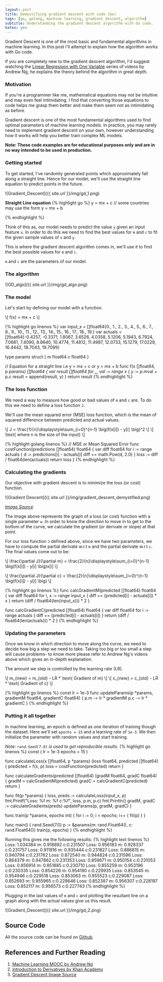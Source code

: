 ```yaml
---
layout: post
title: Demystifying gradient descent with code (Go)
tags: [go, golang, machine learning, gradient descent, algorithm]
subtitle: Understanding the gradient descent algorithm with Go code.
katex: yes
--- 
```


Gradient Descent is one of the most basic and fundamental algorithms in machine learning. In this post I'll attempt to explain how the algorithm works with Go code.

If you are completely new to the gradient descent algorithm, I'd suggest watching the [Linear Regression with One Variable][ng-gd-vid] series of videos by Andrew Ng, he explains the theory behind the algorithm in great depth.

### Motivation
If you're a programmer like me, mathematical equations may not be intuitive and may even feel intimidating. I find that converting those equations to code helps me grasp them better and make them seem not as intimidating as before.

Gradient descent is one of the most fundamental algorithms used to find optimal parameters of machine learning models. In practice, you may rarely need to implement gradient descent on your own, however understanding how it works will help you better train complex ML models.

**Note: These code examples are for educational purposes only and are in no way intended to be used in production.**

### Getting started
To get started, I've randomly generated points which approximately fall along a straight line. Hence for our model, we'll use the straight line equation to predict points in the future.

![Gradient_Descent]({{ site.url }}/img/gd_1.png)

**Straight Line equation**
{% highlight go %}
  y = mx + c // some countries may use the form y = mx + b

{% endhighlight %}

Think of this as, our model needs to predict the value `y` given an input feature `x`. In order to do this we need to find the best values for `m` and `c` to fit the given sample values of `x` and `y`.

This is where the gradient descent algorithm comes in, we'll use it to find the best possible values for `m` and `c`.

`m` and `c` are the parameters of our model.

### The algorithm
![GD_algo]({{ site.url }}/img/gd_algo.png)
### The model
Let's start by defining our model with a function.

\\[
  f(x) = mx + c
\\]

{% highlight go linenos %}
var input_x = []float64{0., 1., 2., 3., 4., 5., 6., 7., 8., 9., 10., 11., 12., 13., 14., 15., 16., 17., 18., 19.}
var actuals = []float64{-0.4257, -0.3371, 1.8067, 3.6526, 4.0358, 5.1206, 5.1943, 6.7924, 7.0681, 7.4090, 8.8640, 10.4774, 11.4812, 11.4987, 12.0733, 15.1279, 17.0229, 16.4442, 18.7043, 19.7099}

type params struct {
	m float64
	c float64
}

// Equation for a straight line i.e y = mx + c or y = mx + b
func f(x []float64, p *params) []float64 {
	var result []float64
	for _, val := range x {
		y := p.m*val + p.c
		result = append(result, y)
	}
	return result
{% endhighlight %}

### The loss function
We need a way to measure how good or bad values of `m` and `c` are. To do this we need to define a loss function `J`.

We'll use the mean squared error (MSE) loss function, which is the mean of squared difference between predicted and actual values.

\\[
J = \frac{1}{n}\displaystyle\sum_{i=0}^{n-1} \big(f(x[i]) - y[i] \big)^2 
\\]
\\[
\text{ where n is the size of the input}
\\]

{% highlight golang linenos %}
// MSE or Mean Squared Error
func costFunction(predictions []float64) float64 {
	var diff float64
	for i := range actuals {
		d := predictions[i] - actuals[i]
		diff += math.Pow(d, 2.0)
	}
	loss := diff / float64(len(actuals))
	return loss
}
{% endhighlight %}

### Calculating the gradients
Our objective with gradient descent is to minimize the loss (or cost) function.

![Gradient Descent]({{ site.url }}/img/gradient_descent_demystified.png)

_[Image Source][gd-demystified]_

The image above represents the graph of a loss (or cost) function with a single parameter `w`. In order to know the direction to move in to get to the bottom of the curve, we calculate the gradient (or derivate or slope) at that point. 

For our loss function `J` defined above, since we have two parameters, we have to compute the partial derivate w.r.t `m` and the partial derivate w.r.t `c`. The final values come out to be:

\\[
  \frac{\partial J}{\partial m} = \frac{2}{n}\displaystyle\sum_{i=0}^{n-1} \big(f(x[i]) - y[i] \big)x[i]
\\]

\\[
  \frac{\partial J}{\partial c} = \frac{2}{n}\displaystyle\sum_{i=0}^{n-1} \big(f(x[i]) - y[i] \big)
\\]

{% highlight go linenos %}
func calcGradientM(predicted []float64) float64 {
	var diff float64
	for i, x := range input_x {
		diff += (predicted[i] - actuals[i]) * x
	}
	return (diff / float64(len(input_x))) * 2
}

func calcGradientC(predicted []float64) float64 {
	var diff float64
	for i := range actuals {
		diff += (predicted[i] - actuals[i])
	}
	return (diff / float64(len(actuals))) * 2
}
{% endhighlight %}


### Updating the parameters
Once we know in which direction to move along the curve, we need to decide how big a step we need to take. Taking too big or too small a step will cause problems- to know more please refer to Andrew Ng's videos above which gives an in-depth explanation. 

The amount we step is controlled by the learning rate (LR).

\\[
  m_{new} = m_{old} - LR * \text{ Gradient of m}
\\]
\\[
  c_{new} = c_{old} - LR * \text{ Gradient of c}
\\]

{% highlight go linenos %}
const lr = 1e-3
func updateParams(p *params, gradientM float64, gradientC float64) {
	p.m -= lr * gradientM
	p.c -= lr * gradientC
}
{% endhighlight %}

### Putting it all together
In machine learning, an epoch is defined as one iteration of training though the dataset. Here we'll set `epochs = 15` and a learning rate of `1e-3`. We then initialize the parameter with random values and start training.

_Note: `rand.Seed(7.0)` is used to get reproducible results._
{% highlight go linenos %}
const (
	lr     = 1e-3
	epochs = 15
)

func calculateLoss(x []float64, p *params) (loss float64, predicted []float64) {
	predicted = f(x, p)
	loss = costFunction(predicted)
	return
}

func calculateGradients(predicted []float64) (gradM float64, gradC float64) {
	gradM = calcGradientM(predicted)
	gradC = calcGradientC(predicted)
	return
}

func fit(p *params) {
	loss, preds := calculateLoss(input_x, p)
	fmt.Printf("Loss: %f m: %f c:%f", loss, p.m, p.c)
	fmt.Println()
	gradM, gradC := calculateGradients(preds)
	updateParams(p, gradM, gradC)
}

func train(p *params, epochs int) {
	for i := 0; i < epochs; i++ {
		fit(p)
	}
}

func main() {
	rand.Seed(7.0)
	p := &params{m: rand.Float64(), c: rand.Float64()}
	train(p, epochs)
}
{% endhighlight %}

Running this gives me the following results:
{% highlight text linenos %}
Loss: 1.034384 m: 0.918892 c:0.231507
Loss: 0.956183 m: 0.928337 c:0.231757
Loss: 0.911916 m: 0.935444 c:0.231827
Loss: 0.886815 m: 0.940794 c:0.231762
Loss: 0.872540 m: 0.944824 c:0.231596
Loss: 0.864379 m: 0.947862 c:0.231353
Loss: 0.859671 m: 0.950154 c:0.231053
Loss: 0.856914 m: 0.951885 c:0.230710
Loss: 0.855259 m: 0.953196 c:0.230335
Loss: 0.854226 m: 0.954190 c:0.229935
Loss: 0.853545 m: 0.954946 c:0.229518
Loss: 0.853063 m: 0.955523 c:0.229087
Loss: 0.852693 m: 0.955965 c:0.228646
Loss: 0.852387 m: 0.956307 c:0.228197
Loss: 0.852117 m: 0.956573 c:0.227743
{% endhighlight %}

Plugging in the last values of `m` and `c` and plotting the resultant line on a graph along with the actual values give us this result.

![Gradient_Descent]({{ site.url }}/img/gd_2.png)

## Source Code
All the source code can be found on [Github][github].

## References and Further Reading
1. [Machine Learning MOOC by Andrew Ng][ng-gd-vid]
2. [Introduction to Derivatives by Khan Academy][derivative-khan-academy]
3. [Gradient Descent Image Source][gd-demystified]

[gd-demystified]: https://ml-cheatsheet.readthedocs.io/en/latest/gradient_descent.html
[ng-gd-vid]: https://www.coursera.org/learn/machine-learning
[github]: https://github.com/oliversavio/learn-ml-with-code/tree/main/gradient_descent
[derivative-khan-academy]: https://www.khanacademy.org/math/differential-calculus/dc-diff-intro

